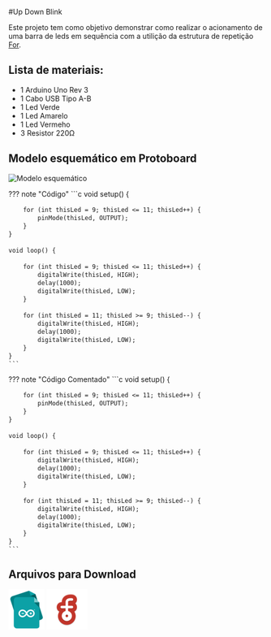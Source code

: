 #Up Down Blink

Este projeto tem como objetivo demonstrar como realizar o acionamento de uma barra de leds em sequência com a utilição da estrutura de repetição [For](https://www.arduino.cc/reference/en/language/structure/control-structure/for/).

## Lista de materiais:

 - 1 Arduino Uno Rev 3
 - 1 Cabo USB Tipo A-B
 - 1 Led Verde
 - 1 Led Amarelo
 - 1 Led Vermeho
 - 3 Resistor 220Ω

## Modelo esquemático em Protoboard

![Modelo esquemático](../arq/)

??? note "Código"
    ```c
    void setup() {
  
        for (int thisLed = 9; thisLed <= 11; thisLed++) {
            pinMode(thisLed, OUTPUT);
        }
    }

    void loop() {
      
        for (int thisLed = 9; thisLed <= 11; thisLed++) {
            digitalWrite(thisLed, HIGH);
            delay(1000);
            digitalWrite(thisLed, LOW);
        }

        for (int thisLed = 11; thisLed >= 9; thisLed--) {
            digitalWrite(thisLed, HIGH);
            delay(1000);
            digitalWrite(thisLed, LOW);
        }
    }
    ```

??? note "Código Comentado"
    ```c
    void setup() {
  
        for (int thisLed = 9; thisLed <= 11; thisLed++) {
            pinMode(thisLed, OUTPUT);
        }
    }

    void loop() {
      
        for (int thisLed = 9; thisLed <= 11; thisLed++) {
            digitalWrite(thisLed, HIGH);
            delay(1000);
            digitalWrite(thisLed, LOW);
        }

        for (int thisLed = 11; thisLed >= 9; thisLed--) {
            digitalWrite(thisLed, HIGH);
            delay(1000);
            digitalWrite(thisLed, LOW);
        }
    }
    ```

## Arquivos para Download

[![Arquivo ino](../arq/ino.png)](../arq/)         [![Arquivo fzz](../arq/fzz.png)](../arq/)